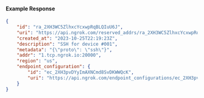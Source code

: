 <!-- Code generated for API Clients. DO NOT EDIT. -->

#### Example Response

```json
{
	"id": "ra_2XH3WC5ZlhxcYcxwpRqBLQIuU6J",
	"uri": "https://api.ngrok.com/reserved_addrs/ra_2XH3WC5ZlhxcYcxwpRqBLQIuU6J",
	"created_at": "2023-10-25T22:19:23Z",
	"description": "SSH for device #001",
	"metadata": "{\"proto\": \"ssh\"}",
	"addr": "1.tcp.ngrok.io:20000",
	"region": "us",
	"endpoint_configuration": {
		"id": "ec_2XH3pvDYyImAXNCmd8SvDKWWQcK",
		"uri": "https://api.ngrok.com/endpoint_configurations/ec_2XH3pvDYyImAXNCmd8SvDKWWQcK"
	}
}
```
